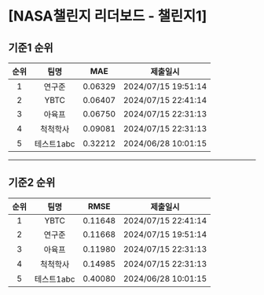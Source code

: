 # [NASA챌린지 리더보드 - 챌린지1]
## 기준1 순위
| 순위 | 팀명 | MAE | 제출일시 |
|:----:|:----:|:-----:|:----:|
| 1 | 연구준 | 0.06329 | 2024/07/15 19:51:14 |
| 2 | YBTC | 0.06407 | 2024/07/15 22:41:14 |
| 3 | 아육프 | 0.06750 | 2024/07/15 22:31:13 |
| 4 | 척척학사 | 0.09081 | 2024/07/15 22:31:13 |
| 5 | 테스트1abc | 0.32212 | 2024/06/28 10:01:15 |
___
## 기준2 순위
| 순위 | 팀명 | RMSE | 제출일시 |
|:----:|:----:|:-----:|:----:|
| 1 | YBTC | 0.11648 | 2024/07/15 22:41:14 |
| 2 | 연구준 | 0.11668 | 2024/07/15 19:51:14 |
| 3 | 아육프 | 0.11980 | 2024/07/15 22:31:13 |
| 4 | 척척학사 | 0.14985 | 2024/07/15 22:31:13 |
| 5 | 테스트1abc | 0.40080 | 2024/06/28 10:01:15 |
